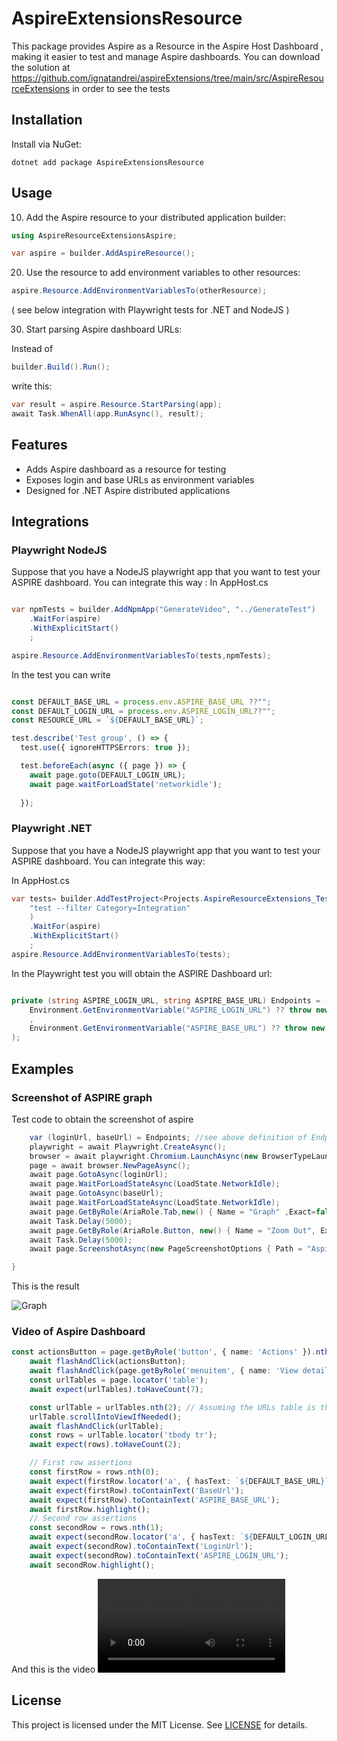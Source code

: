 # AspireExtensionsResource

This package provides Aspire as a Resource in the Aspire Host Dashboard , making it easier to test and manage Aspire dashboards.
You can download the solution at https://github.com/ignatandrei/aspireExtensions/tree/main/src/AspireResourceExtensions in order to see the tests 

## Installation

Install via NuGet:

```
dotnet add package AspireExtensionsResource
```

## Usage

10. Add the Aspire resource to your distributed application builder:

```csharp
using AspireResourceExtensionsAspire;

var aspire = builder.AddAspireResource();
```

20. Use the resource to add environment variables to other resources:

```csharp
aspire.Resource.AddEnvironmentVariablesTo(otherResource);
```
( see below integration with Playwright tests for .NET and NodeJS )

30. Start parsing Aspire dashboard URLs:

Instead of 
```csharp
builder.Build().Run();
```

write this:
```csharp
var result = aspire.Resource.StartParsing(app);
await Task.WhenAll(app.RunAsync(), result);
```

## Features

- Adds Aspire dashboard as a resource for testing
- Exposes login and base URLs as environment variables
- Designed for .NET Aspire distributed applications


## Integrations

### Playwright NodeJS 

Suppose that you have a NodeJS playwright app that you want to test your ASPIRE dashboard. You can integrate this way : In AppHost.cs

```csharp

var npmTests = builder.AddNpmApp("GenerateVideo", "../GenerateTest")
    .WaitFor(aspire)
    .WithExplicitStart()
    ;

aspire.Resource.AddEnvironmentVariablesTo(tests,npmTests);

```

In the test you can write

```typescript

const DEFAULT_BASE_URL = process.env.ASPIRE_BASE_URL ??"";
const DEFAULT_LOGIN_URL = process.env.ASPIRE_LOGIN_URL??""; 
const RESOURCE_URL = `${DEFAULT_BASE_URL}`;

test.describe('Test group', () => {
  test.use({ ignoreHTTPSErrors: true });

  test.beforeEach(async ({ page }) => {
    await page.goto(DEFAULT_LOGIN_URL);
    await page.waitForLoadState('networkidle');
  
  });

```

### Playwright .NET 

Suppose that you have a NodeJS playwright app that you want to test your ASPIRE dashboard. You can integrate this way:
 
In AppHost.cs
```csharp
var tests= builder.AddTestProject<Projects.AspireResourceExtensions_Tests>("MyTests",
    "test --filter Category=Integration"
    )
    .WaitFor(aspire)
    .WithExplicitStart()
    ;
aspire.Resource.AddEnvironmentVariablesTo(tests);

```
In the Playwright test you will obtain the ASPIRE Dashboard url: 

```csharp

private (string ASPIRE_LOGIN_URL, string ASPIRE_BASE_URL) Endpoints = (
    Environment.GetEnvironmentVariable("ASPIRE_LOGIN_URL") ?? throw new ArgumentException("Should run from aspire")
    ,
    Environment.GetEnvironmentVariable("ASPIRE_BASE_URL") ?? throw new ArgumentException("Should run from aspire")
);
```

## Examples

### Screenshot of ASPIRE graph

Test code to obtain the screenshot of aspire

```csharp
    var (loginUrl, baseUrl) = Endpoints; //see above definition of Endpoints
    playwright = await Playwright.CreateAsync();
    browser = await playwright.Chromium.LaunchAsync(new BrowserTypeLaunchOptions { Headless = false });
    page = await browser.NewPageAsync();
    await page.GotoAsync(loginUrl);
    await page.WaitForLoadStateAsync(LoadState.NetworkIdle);
    await page.GotoAsync(baseUrl);
    await page.WaitForLoadStateAsync(LoadState.NetworkIdle);    
    await page.GetByRole(AriaRole.Tab,new() { Name = "Graph" ,Exact=false} ).ClickAsync();
    await Task.Delay(5000);
    await page.GetByRole(AriaRole.Button, new() { Name = "Zoom Out", Exact = false }).ClickAsync();
    await Task.Delay(5000);
    await page.ScreenshotAsync(new PageScreenshotOptions { Path = "AspireResourceGraph.png" });

}
```

This is the result

![Graph](https://ignatandrei.github.io/aspireExtensions/images/AspireResourceExtensions/AspireResourceGraph.png)

### Video of Aspire Dashboard

```typescript
const actionsButton = page.getByRole('button', { name: 'Actions' }).nth(1);
    await flashAndClick(actionsButton);
    await flashAndClick(page.getByRole('menuitem', { name: 'View details' }));
    const urlTables = page.locator('table');
    await expect(urlTables).toHaveCount(7);

    const urlTable = urlTables.nth(2); // Assuming the URLs table is the second table on the page
    urlTable.scrollIntoViewIfNeeded();
    await flashAndClick(urlTable);
    const rows = urlTable.locator('tbody tr');
    await expect(rows).toHaveCount(2);

    // First row assertions
    const firstRow = rows.nth(0);
    await expect(firstRow.locator('a', { hasText: `${DEFAULT_BASE_URL}` })).toBeVisible();
    await expect(firstRow).toContainText('BaseUrl');
    await expect(firstRow).toContainText('ASPIRE_BASE_URL');
    await firstRow.highlight();
    // Second row assertions
    const secondRow = rows.nth(1);
    await expect(secondRow.locator('a', { hasText: `${DEFAULT_LOGIN_URL}` })).toBeVisible();
    await expect(secondRow).toContainText('LoginUrl');
    await expect(secondRow).toContainText('ASPIRE_LOGIN_URL');
    await secondRow.highlight();
```

And this is the video
<a  href="https://ignatandrei.github.io/aspireExtensions/images/AspireResourceExtensions/ShowUrl.gif">
<video  src="https://ignatandrei.github.io/aspireExtensions/images/AspireResourceExtensions/ShowUrl.gif"></video>
</a>
## License

This project is licensed under the MIT License. See [LICENSE](LICENSE) for details.
